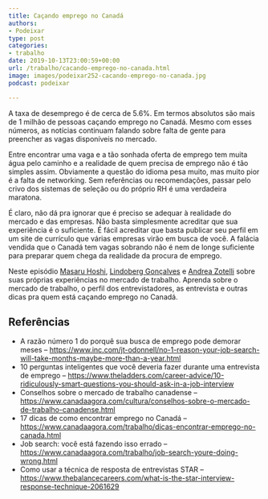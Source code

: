 ```yaml
---
title: Caçando emprego no Canadá
authors:
- Podeixar
type: post
categories:
- trabalho
date: 2019-10-13T23:00:59+00:00
url: /trabalho/cacando-emprego-no-canada.html
image: images/podeixar252-cacando-emprego-no-canada.jpg
podcast: podeixar

---
```

A taxa de desemprego é de cerca de 5.6%. Em termos absolutos são mais de 1 milhão de pessoas caçando emprego no Canadá. Mesmo com esses números, as notícias continuam falando sobre falta de gente para preencher as vagas disponíveis no mercado.

Entre encontrar uma vaga e a tão sonhada oferta de emprego tem muita água pelo caminho e a realidade de quem precisa de emprego não é tão simples assim. Obviamente a questão do idioma pesa muito, mas muito pior é a falta de networking. Sem referências ou recomendações, passar pelo crivo dos sistemas de seleção ou do próprio RH é uma verdadeira maratona.

É claro, não dá pra ignorar que é preciso se adequar à realidade do mercado e das empresas. Não basta simplesmente acreditar que sua experiência é o suficiente. É fácil acreditar que basta publicar seu perfil em um site de currículo que várias empresas virão em busca de você. A falácia vendida que o Canadá tem vagas sobrando não é nem de longe suficiente para preparar quem chega da realidade da procura de emprego.

Neste episódio [Masaru Hoshi][1], [Lindoberg Gonçalves][2] e <a rel="noopener noreferrer" target="_blank" href="http://htmledit.squarefree.com/berg">Andrea Zotelli</a> sobre suas próprias experiências no mercado de trabalho. Aprenda sobre o mercado de trabalho, o perfil dos entrevistadores, as entrevista e outras dicas pra quem está caçando emprego no Canadá.<figure></figure> <figure class="wp-block-embed-youtube wp-block-embed is-type-video is-provider-youtube wp-embed-aspect-16-9 wp-has-aspect-ratio">

<div class="wp-block-embed__wrapper">
  <span class="embed-youtube" style="text-align:center; display: block;"></span>
</div></figure>

## Referências

  * A razão número 1 do porquê sua busca de emprego pode demorar meses &#8211; <https://www.inc.com/jt-odonnell/no-1-reason-your-job-search-will-take-months-maybe-more-than-a-year.html>
  * 10 perguntas inteligentes que você deveria fazer durante uma entrevista de emprego &#8211; <https://www.theladders.com/career-advice/10-ridiculously-smart-questions-you-should-ask-in-a-job-interview>
  * Conselhos sobre o mercado de trabalho canadense &#8211; <https://www.canadaagora.com/cultura/conselhos-sobre-o-mercado-de-trabalho-canadense.html>
  * 17 dicas de como encontrar emprego no Canadá &#8211; <https://www.canadaagora.com/trabalho/dicas-encontrar-emprego-no-canada.html>
  * Job search: você está fazendo isso errado &#8211; <https://www.canadaagora.com/trabalho/job-search-youre-doing-wrong.html>
  * Como usar a técnica de resposta de entrevistas STAR &#8211; <https://www.thebalancecareers.com/what-is-the-star-interview-response-technique-2061629>


 [1]: /japa
 [2]: /berg
 [3]: https://vempra.ca/seguroviagem